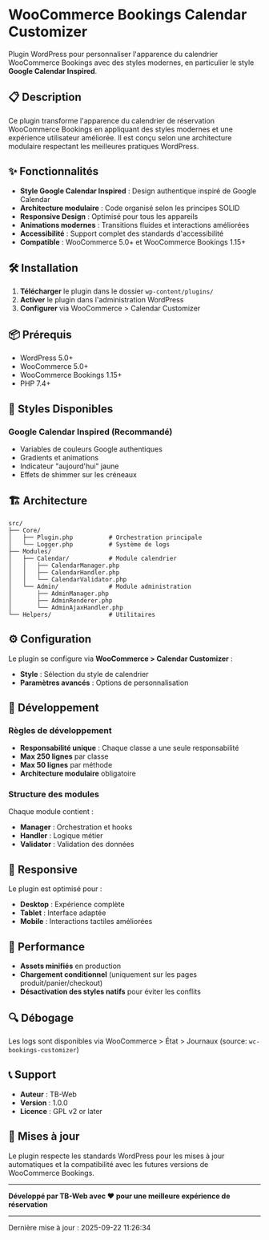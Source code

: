 # WooCommerce Bookings Calendar Customizer

Plugin WordPress pour personnaliser l'apparence du calendrier WooCommerce Bookings avec des styles modernes, en particulier le style **Google Calendar Inspired**.

## 📋 Description

Ce plugin transforme l'apparence du calendrier de réservation WooCommerce Bookings en appliquant des styles modernes et une expérience utilisateur améliorée. Il est conçu selon une architecture modulaire respectant les meilleures pratiques WordPress.

## ✨ Fonctionnalités

- **Style Google Calendar Inspired** : Design authentique inspiré de Google Calendar
- **Architecture modulaire** : Code organisé selon les principes SOLID
- **Responsive Design** : Optimisé pour tous les appareils
- **Animations modernes** : Transitions fluides et interactions améliorées
- **Accessibilité** : Support complet des standards d'accessibilité
- **Compatible** : WooCommerce 5.0+ et WooCommerce Bookings 1.15+

## 🛠️ Installation

1. **Télécharger** le plugin dans le dossier `wp-content/plugins/`
2. **Activer** le plugin dans l'administration WordPress
3. **Configurer** via WooCommerce > Calendar Customizer

## 📦 Prérequis

- WordPress 5.0+
- WooCommerce 5.0+
- WooCommerce Bookings 1.15+
- PHP 7.4+

## 🎨 Styles Disponibles

### Google Calendar Inspired (Recommandé)

- Variables de couleurs Google authentiques
- Gradients et animations
- Indicateur "aujourd'hui" jaune
- Effets de shimmer sur les créneaux

## 🏗️ Architecture

```
src/
├── Core/
│   ├── Plugin.php          # Orchestration principale
│   └── Logger.php          # Système de logs
├── Modules/
│   ├── Calendar/           # Module calendrier
│   │   ├── CalendarManager.php
│   │   ├── CalendarHandler.php
│   │   └── CalendarValidator.php
│   └── Admin/              # Module administration
│       ├── AdminManager.php
│       ├── AdminRenderer.php
│       └── AdminAjaxHandler.php
└── Helpers/                # Utilitaires
```

## ⚙️ Configuration

Le plugin se configure via **WooCommerce > Calendar Customizer** :

- **Style** : Sélection du style de calendrier
- **Paramètres avancés** : Options de personnalisation

## 🔧 Développement

### Règles de développement

- **Responsabilité unique** : Chaque classe a une seule responsabilité
- **Max 250 lignes** par classe
- **Max 50 lignes** par méthode
- **Architecture modulaire** obligatoire

### Structure des modules

Chaque module contient :

- **Manager** : Orchestration et hooks
- **Handler** : Logique métier
- **Validator** : Validation des données

## 📱 Responsive

Le plugin est optimisé pour :

- **Desktop** : Expérience complète
- **Tablet** : Interface adaptée
- **Mobile** : Interactions tactiles améliorées

## 🚀 Performance

- **Assets minifiés** en production
- **Chargement conditionnel** (uniquement sur les pages produit/panier/checkout)
- **Désactivation des styles natifs** pour éviter les conflits

## 🔍 Débogage

Les logs sont disponibles via WooCommerce > État > Journaux (source: `wc-bookings-customizer`)

## 📞 Support

- **Auteur** : TB-Web
- **Version** : 1.0.0
- **Licence** : GPL v2 or later

## 🔄 Mises à jour

Le plugin respecte les standards WordPress pour les mises à jour automatiques et la compatibilité avec les futures versions de WooCommerce Bookings.

---

**Développé par TB-Web avec ❤️ pour une meilleure expérience de réservation**


---
Dernière mise à jour : 2025-09-22 11:26:34
